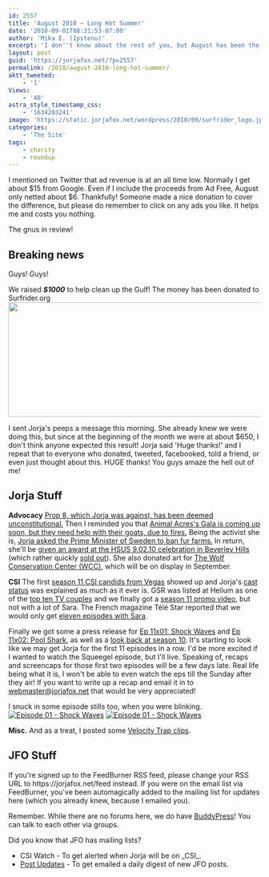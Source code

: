 ```yaml
---
id: 2557
title: 'August 2010 — Long Hot Summer'
date: '2010-09-01T08:31:53-07:00'
author: 'Mika E. (Ipstenu)'
excerpt: 'I don''t know about the rest of you, but August has been the hottest summer Chicago has seen in quite a while!'
layout: post
guid: 'https://jorjafox.net/?p=2557'
permalink: /2010/august-2010-long-hot-summer/
aktt_tweeted:
    - '1'
Views:
    - '40'
astra_style_timestamp_css:
    - '1634203241'
image: 'https://static.jorjafox.net/wordpress/2010/09/surfrider_logo.jpg'
categories:
    - 'The Site'
tags:
    - charity
    - roundup
---
```


I mentioned on Twitter that ad revenue is at an all time low. Normally I get about $15 from Google.  Even if I include the proceeds from Ad Free, August only netted about $6.  Thankfully!  Someone made a nice donation to cover the difference, but please do remember to click on any ads you like. It helps me and costs you nothing.

The gnus in review!

<h2>Breaking news</h2>
Guys! Guys!

We raised **_$1000_** to help clean up the Gulf!  The money has been donated to Surfrider.org
<img src="//static.jorjafox.net/wordpress/2010/09/surfrider.jpg" alt="" title="surfrider" width="552" height="229" class="aligncenter size-full wp-image-2579" />

I sent Jorja's peeps a message this morning. She already knew we were doing this, but since at the beginning of the month we were at about $650, I don't think anyone expected this result!  Jorja said 'Huge thanks!' and I repeat that to everyone who donated, tweeted, facebooked, told a friend, or even just thought about this.  HUGE thanks! You guys amaze the hell out of me!

<h2>Jorja Stuff</h2>

**Advocacy**
<a href="https://jorjafox.net/blog/prop-8-on-trial-day-of-decision/">Prop 8, which Jorja was against, has been deemed unconstitutional.</a>  Then I reminded you that <a href="https://jorjafox.net/blog/animal-acres-updates-goats-and-gala/">Animal Acres's Gala is coming up soon, but they need help with their goats, due to fires.</a> Being the activist she is, <a href="https://jorjafox.net/blog/jorja-asks-swedens-pm-to-ban-fur-farms/">Jorja asked the Prime Minister of Sweden to ban fur farms.</a>  In return, she'll be <a href="https://jorjafox.net/blog/jorja-to-be-honor-at-9-0-2-10-celebration-event/">given an award at the HSUS 9.02.10 celebration in Beverley Hills</a> (which rather quickly <a href="https://jorjafox.net/blog/90210-celebration-sold-out/">sold out</a>).  She also donated art for <a href="https://jorjafox.net/blog/jorjas-art-for-sale-to-benefit-the-wcc/">The Wolf Conservation Center (WCC)</a>, which will be on display in September.

**CSI**
The first <a href="https://jorjafox.net/blog/season-11-vegas-candids/">season 11 CSI candids from Vegas</a> showed up and Jorja's <a href="https://jorjafox.net/blog/csi-season-11-cast-status/">cast status</a> was explained as much as it ever is.  GSR was listed at Helium as one of the <a href="https://jorjafox.net/blog/heliums-top-10-gsr/">top ten TV couples</a> and we finally got a <a href="https://jorjafox.net/blog/csi-season-11-promo-video/">season 11 promo video</a>, but not with a lot of Sara.  The French magazine Télé Star reported that we would only get <a href="https://jorjafox.net/blog/tele-star-reports-jorja-to-appear-in-11-episodes/">eleven episodes with Sara</a>.

Finally we got some a press release for <a href="https://jorjafox.net/blog/press-release-csi-11x01-shock-waves/">Ep 11x01: Shock Waves</a> and <a href="https://jorjafox.net/blog/press-release-pool-shark/">Ep 11x02: Pool Shark</a>, as well as a <a href="https://jorjafox.net/blog/csi-season-10-ultimate-look-back/">look back at season 10</a>.  It's starting to look like we may get Jorja for the first 11 episodes in a row.  I'd be more excited if I wanted to watch the Squeegel episode, but I'll live.  Speaking of, recaps and screencaps for those first two episodes will be a few days late. Real life being what it is, I won't be able to even watch the eps till the Sunday after they air! If you want to write up a recap and email it in to webmaster@jorjafox.net that would be very appreciated!

I snuck in some episode stills too, when you were blinking.
<a href="https://jorjafox.net/gallery/tv/csi/pub/s11/stills/1101-shockwaves_002.jpg"><img class="ZenphotoPress_thumb " alt="Episode 01 - Shock Waves" title="Episode 01 - Shock Waves" src="https://jorjafox.net/gallery/cache/tv/csi/pub/s11/stills/1101-shockwaves_002_200_cw200_ch200_thumb.jpg"  /></a> <a href="https://jorjafox.net/gallery/tv/csi/pub/s11/stills/1101-shockwaves_001.jpg"><img class="ZenphotoPress_thumb " alt="Episode 01 - Shock Waves" title="Episode 01 - Shock Waves" src="https://jorjafox.net/gallery/cache/tv/csi/pub/s11/stills/1101-shockwaves_001_200_cw200_ch200_thumb.jpg"  /></a>

**Misc.**
And as a treat, I posted some <a href="https://jorjafox.net/blog/velocity-trap-sunday/">Velocity Trap clips</a>.

<h2>JFO Stuff</h2>
If you're signed up to the FeedBurner RSS feed, please change your RSS URL to https://jorjafox.net/feed instead.  If you were on the email list via FeedBurner, you've been automagically added to the mailing list for updates here (which you already knew, because I emailed you).

Remember. While there are no forums here, we do have <a href="https://jorjafox.net/blog/no-forums-just-buddypress/">BuddyPress</a>! You can talk to each other via groups.

Did you know that JFO has mailing lists?
<ul>
<li>CSI Watch - To get alerted when Jorja will be on _CSI_.</li>
<li><a href="https://jorjafox.net/updates">Post Updates</a> - To get emailed a daily digest of new JFO posts.</li>
</ul>
